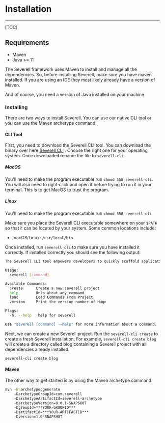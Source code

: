 # Installation

---
[TOC]

## Requirements

* Maven
* Java >= 11

The Severell framework uses Maven to install and manage all the dependencies. So, before installing Severell,
make sure you have maven installed. If you are using an IDE they most likely already have a version of Maven. 

And of course, you need a version of Java installed on your machine. 

### Installing 
There are two ways to install Severell. You can use our native CLI tool or you can use the Maven archetype command.

#### CLI Tool
First, you need to download the Severell CLI tool. You can download the binary over here [Severell CLI](https://github.com/severell/severell-cli/releases/tag/0.0.1-alpha.2)
. Choose the right one for your operating system. Once downloaded rename the file to `severell-cli`.

##### MacOS
You'll need to make the program executable run `chmod 550 severell-cli`. You will also need to right-click and open it before trying to run
it in your terminal. This is to get MacOS to trust the program. 

##### Linux 
You'll need to make the program executable run `chmod 550 severell-cli`

Make sure you place the Severell CLI executable somewhere on your `$PATH` so that it can be located by your system. Some common locations
include: 

* macOS/Linux: `/usr/local/bin`

Once installed, run `severell-cli` to make sure you have installed it correctly. If installed correctly you should see the following
output:

```bash
The Severell CLI tool empowers developers to quickly scaffold applications

Usage:
  severell [command]

Available Commands:
  create      Create a new severell project
  help        Help about any command
  load        Load Commands From Project
  version     Print the version number of Hugo

Flags:
  -h, --help   help for severell

Use "severell [command] --help" for more information about a command.

``` 
Next, we can create a new Severell project. Run the `severell-cli create` to create a fresh Severell installation.
For example, `severell-cli create blog` will create a directory called blog containing a Severell project with all dependencies
already installed.

```bash
severell-cli create blog
```

#### Maven
The other way to get started is by using the Maven archetype command.
```bash
mvn -B archetype:generate
    -DarchetypeGroupId=com.severell 
    -DarchetypeArtifactId=severell-archetype 
    -DarchetypeVersion=0.0.1-SNAPSHOT 
    -DgroupId=***YOUR-GROUPID***
    -DartifactId=***YOUR-ARTIFACTID***
    -Dversion=1.0-SNAPSHOT
```

